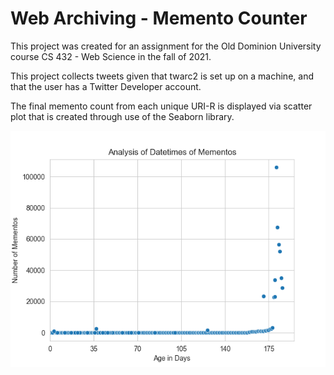 # Web Archiving - Memento Counter

This project was created for an assignment for the Old Dominion University course 
CS 432 - Web Science in the fall of 2021.

This project collects tweets given that twarc2 is set up on a machine, and that the user
has a Twitter Developer account.

The final memento count from each unique URI-R is displayed via scatter plot that is created
through use of the Seaborn library.

![HW2_Scatterplot](HW2_Scatterplot.png)